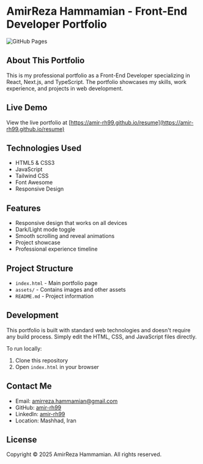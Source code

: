 # AmirReza Hammamian - Front-End Developer Portfolio

![GitHub Pages](https://img.shields.io/badge/GitHub%20Pages-Active-brightgreen)

## About This Portfolio

This is my professional portfolio as a Front-End Developer specializing in React, Next.js, and TypeScript. The portfolio showcases my skills, work experience, and projects in web development.

## Live Demo

View the live portfolio at [https://amir-rh99.github.io/resume](https://amir-rh99.github.io/resume)

## Technologies Used

- HTML5 & CSS3
- JavaScript
- Tailwind CSS
- Font Awesome
- Responsive Design

## Features

- Responsive design that works on all devices
- Dark/Light mode toggle
- Smooth scrolling and reveal animations
- Project showcase
- Professional experience timeline

## Project Structure

- `index.html` - Main portfolio page
- `assets/` - Contains images and other assets
- `README.md` - Project information

## Development

This portfolio is built with standard web technologies and doesn't require any build process. Simply edit the HTML, CSS, and JavaScript files directly.

To run locally:

1. Clone this repository
2. Open `index.html` in your browser

## Contact Me

- Email: amirreza.hammamian@gmail.com
- GitHub: [amir-rh99](https://github.com/amir-rh99)
- LinkedIn: [amir-rh99](https://www.linkedin.com/in/amir-rh99)
- Location: Mashhad, Iran

## License

Copyright © 2025 AmirReza Hammamian. All rights reserved.
